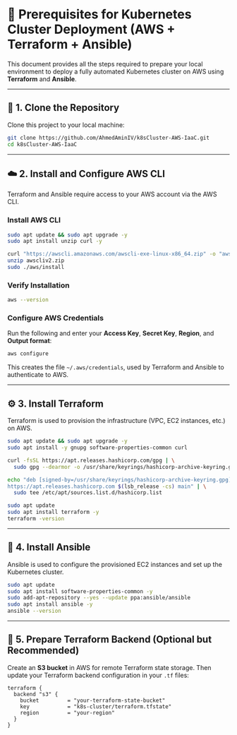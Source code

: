 # 🧩 Prerequisites for Kubernetes Cluster Deployment (AWS + Terraform + Ansible)

This document provides all the steps required to prepare your local environment to deploy a fully automated Kubernetes cluster on AWS using **Terraform** and **Ansible**.

---

## 📁 1. Clone the Repository

Clone this project to your local machine:

```bash
git clone https://github.com/AhmedAminIV/k8sCluster-AWS-IaaC.git
cd k8sCluster-AWS-IaaC
```

---

## ☁️ 2. Install and Configure AWS CLI

Terraform and Ansible require access to your AWS account via the AWS CLI.

### Install AWS CLI

```bash
sudo apt update && sudo apt upgrade -y
sudo apt install unzip curl -y

curl "https://awscli.amazonaws.com/awscli-exe-linux-x86_64.zip" -o "awscliv2.zip"
unzip awscliv2.zip
sudo ./aws/install
```

### Verify Installation

```bash
aws --version
```

### Configure AWS Credentials

Run the following and enter your **Access Key**, **Secret Key**, **Region**, and **Output format**:

```bash
aws configure
```

This creates the file `~/.aws/credentials`, used by Terraform and Ansible to authenticate to AWS.

---

## ⚙️ 3. Install Terraform

Terraform is used to provision the infrastructure (VPC, EC2 instances, etc.) on AWS.

```bash
sudo apt update && sudo apt upgrade -y
sudo apt install -y gnupg software-properties-common curl

curl -fsSL https://apt.releases.hashicorp.com/gpg | \
  sudo gpg --dearmor -o /usr/share/keyrings/hashicorp-archive-keyring.gpg

echo "deb [signed-by=/usr/share/keyrings/hashicorp-archive-keyring.gpg] \
https://apt.releases.hashicorp.com $(lsb_release -cs) main" | \
  sudo tee /etc/apt/sources.list.d/hashicorp.list

sudo apt update
sudo apt install terraform -y
terraform -version
```

---

## 🧱 4. Install Ansible

Ansible is used to configure the provisioned EC2 instances and set up the Kubernetes cluster.

```bash
sudo apt update
sudo apt install software-properties-common -y
sudo add-apt-repository --yes --update ppa:ansible/ansible
sudo apt install ansible -y
ansible --version
```

---

## 🧰 5. Prepare Terraform Backend (Optional but Recommended)

Create an **S3 bucket** in AWS for remote Terraform state storage.
Then update your Terraform backend configuration in your `.tf` files:

```hcl
terraform {
  backend "s3" {
    bucket         = "your-terraform-state-bucket"
    key            = "k8s-cluster/terraform.tfstate"
    region         = "your-region"
  }
}
```

